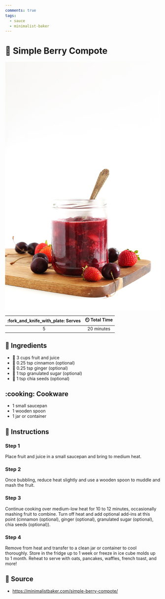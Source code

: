```yaml
---
comments: true
tags:
  - sauce
  - minimalist-baker
---
```

# :strawberry: Simple Berry Compote

![Simple Berry Compote](../assets/images/simple-berry-compote.jpg)

| :fork_and_knife_with_plate: Serves | :timer_clock: Total Time |
|:----------------------------------:|:-----------------------: |
| 5 | 20 minutes |

## :salt: Ingredients

- :strawberry: 3 cups fruit and juice
- :custard: 0.25 tsp cinnamon (optional)
- :sweet_potato: 0.25 tsp ginger (optional)
- :candy: 1 tsp granulated sugar (optional)
- :ear_of_rice: 1 tsp chia seeds (optional)

## :cooking: Cookware

- 1 small saucepan
- 1 wooden spoon
- 1 jar or container

## :pencil: Instructions

### Step 1

Place fruit and juice in a small saucepan and bring to medium heat.

### Step 2

Once bubbling, reduce heat slightly and use a wooden spoon to muddle and mash the fruit.

### Step 3

Continue cooking over medium-low heat for 10 to 12 minutes, occasionally mashing fruit to combine. Turn off heat and add
optional add-ins at this point (cinnamon (optional), ginger (optional), granulated sugar (optional), chia seeds
(optional)).

### Step 4

Remove from heat and transfer to a clean jar or container to cool thoroughly. Store in the fridge up to 1 week or freeze
in ice cube molds up to 1 month. Reheat to serve with oats, pancakes, waffles, french toast, and more!

## :link: Source

- <https://minimalistbaker.com/simple-berry-compote/>
